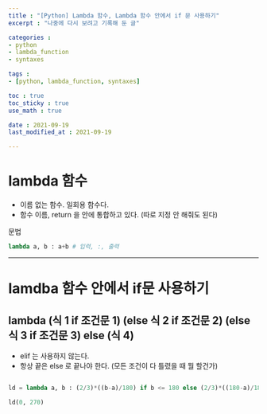 ```yaml
---
title : "[Python] Lambda 함수, Lambda 함수 안에서 if 문 사용하기"
excerpt : "나중에 다시 보려고 기록해 둔 글"

categories : 
- python
- lambda_function
- syntaxes

tags : 
- [python, lambda_function, syntaxes]

toc : true 
toc_sticky : true 
use_math : true

date : 2021-09-19
last_modified_at : 2021-09-19

---
```


# lambda 함수 

- 이름 없는 함수. 일회용 함수다. 
- 함수 이름, return 을 안에 통합하고 있다. (따로 지정 안 해줘도 된다)

문법 
```python
lambda a, b : a+b # 입력, :, 출력
```

---

# lamdba 함수 안에서 if문 사용하기 

## lambda (식 1 if 조건문 1) (else 식 2 if 조건문 2) (else 식 3 if 조건문 3) else (식 4)

- elif 는 사용하지 않는다. 
- 항상 끝은 else 로 끝나야 한다. (모든 조건이 다 틀렸을 때 뭘 할건가)

```python

ld = lambda a, b : (2/3)*((b-a)/180) if b <= 180 else (2/3)*((180-a)/180) + (1/3)*((b-180)/180) if a < 180 and 180 < b else (1/3)*((b-a)/180)

ld(0, 270)
```

